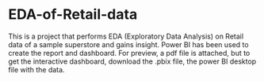 # EDA-of-Retail-data
This is a project that performs EDA (Exploratory Data Analysis) on Retail data of a sample superstore and gains insight. Power BI has been used to create the report and dashboard. For preview, a pdf file is attached, but to get the interactive dashboard, download the .pbix file, the power BI desktop file with the data.    
